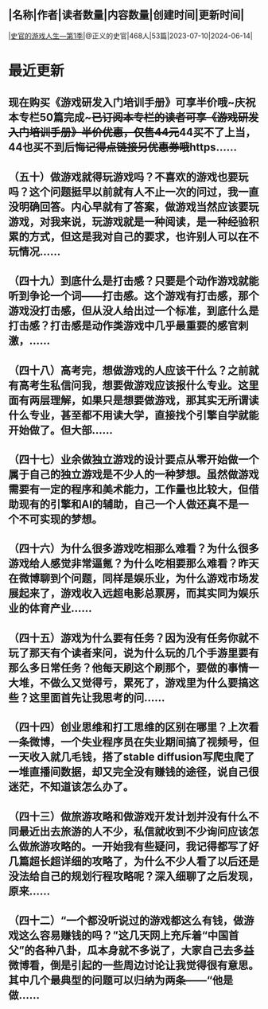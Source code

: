 |名称|作者|读者数量|内容数量|创建时间|更新时间|
---
|[史官的游戏人生—第1季](https://xiaobot.net/p/sg202301?refer=0b133df9-27dc-423b-8101-639049001c13)|@正义的史官|468人|53篇|2023-07-10|2024-06-14|

# 最近更新
## 现在购买《游戏研发入门培训手册》可享半价哦~庆祝本专栏50篇完成~~~已订阅本专栏的读者可享《游戏研发入门培训手册》半价优惠，仅售44元~~44买不了上当，44也买不到后悔~~记得点链接另优惠券哦~~https......
## （五十）做游戏就得玩游戏吗？不喜欢的游戏也要玩吗？这个问题挺早以前就有人不止一次的问过，我一直没明确回答。内心早就有了答案，做游戏当然应该要玩游戏，对我来说，玩游戏就是一种阅读，是一种经验积累的方式，但这是我对自己的要求，也许别人可以在不玩情况......
## （四十九）到底什么是打击感？只要是个动作游戏就能听到争论一个词——打击感。这个游戏有打击感，那个游戏没打击感，但从没人给出过一个标准，到底什么是打击感？打击感是动作类游戏中几乎最重要的感官刺激，......
## （四十八）高考完，想做游戏的人应该干什么？之前就有高考生私信问我，想要做游戏应该报什么专业。这里面有两层理解，如果只是想要做游戏，那其实无所谓读什么专业，甚至都不用读大学，直接找个引擎自学就能开始做了。但大部......
## （四十七）业余做独立游戏的设计要点从零开始做一个属于自己的独立游戏是不少人的一种梦想。虽然做游戏需要有一定的程序和美术能力，工作量也比较大，但借助现有的引擎和AI的辅助，自己一个人做还真不是一个不可实现的梦想。
## （四十六）为什么很多游戏吃相那么难看？为什么很多游戏给人感觉非常逼氪？为什么吃相要那么难看？昨天在微博聊到个问题，同样是娱乐业，为什么游戏市场发展起来了，游戏收入远超电影总票房，而其实同为娱乐业的体育产业......
## （四十五）游戏为什么要有任务？因为没有任务你就不玩了那天有个读者来问，说为什么玩的几个手游里要有那么多日常任务？他每天刷这个刷那个，要做的事情一大堆，不做么又觉得亏，累死了，游戏里为什么要搞这些？这里面首先让我思考的问......
## （四十四）创业思维和打工思维的区别在哪里？上次看一条微博，一个失业程序员在失业期间搞了视频号，但一天收入就几毛钱，搭了stable diffusion写爬虫爬了一堆直播间数据，却又完全没有赚钱的途径，说自己很迷茫，不知道该怎么办了。
## （四十三）做旅游攻略和做游戏开发计划并没有什么不同最近出去旅游的人不少，私信就收到不少询问应该怎么做旅游攻略的。一开始我有些疑问，我记得都写了好几篇超长超详细的攻略了，为什么不少人看了以后还是没法给自己的规划行程攻略呢？深入细聊了之后发现，原来......
## （四十二）“一个都没听说过的游戏都这么有钱，做游戏这么容易赚钱的吗？”这几天网上充斥着“中国首父”的各种八卦，瓜本身就不多说了，大家自己去多益微博看，倒是引起的一些周边讨论让我觉得很有意思。其中几个最典型的问题可以归纳为两条——“他是做......

